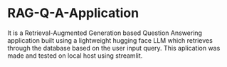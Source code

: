 # RAG-Q-A-Application
It is a Retrieval-Augmented Generation based Question Answering application built using a lightweight hugging face LLM which retrieves through the database based on the user input query. This aplication was made and tested on local host using streamlit.
